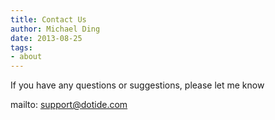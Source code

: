 ```yaml
---
title: Contact Us
author: Michael Ding
date: 2013-08-25
tags:
- about
---
```


If you have any questions or suggestions, please let me know

mailto: support@dotide.com
